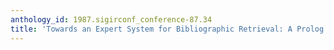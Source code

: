 ```yaml
---
anthology_id: 1987.sigirconf_conference-87.34
title: 'Towards an Expert System for Bibliographic Retrieval: A Prolog Prototype'
---
```

